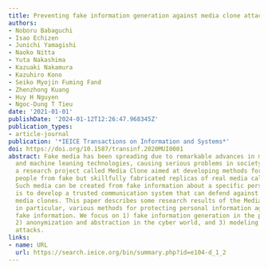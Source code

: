 ```yaml
---
title: Preventing fake information generation against media clone attacks
authors:
- Noboru Babaguchi
- Isao Echizen
- Junichi Yamagishi
- Naoko Nitta
- Yuta Nakashima
- Kazuaki Nakamura
- Kazuhiro Kono
- Seiko Myojin Fuming Fand
- Zhenzhong Kuang
- Huy H Nguyen
- Ngoc-Dung T Tieu
date: '2021-01-01'
publishDate: '2024-01-12T12:26:47.968345Z'
publication_types:
- article-journal
publication: '*IEICE Transactions on Information and Systems*'
doi: https://doi.org/10.1587/transinf.2020MUI0001
abstract: Fake media has been spreading due to remarkable advances in media processing
  and machine leaning technologies, causing serious problems in society. We are conducting
  a research project called Media Clone aimed at developing methods for protecting
  people from fake but skillfully fabricated replicas of real media called media clones.
  Such media can be created from fake information about a specific person. Our goal
  is to develop a trusted communication system that can defend against attacks of
  media clones. This paper describes some research results of the Media Clone project,
  in particular, various methods for protecting personal information against generating
  fake information. We focus on 1) fake information generation in the physical world,
  2) anonymization and abstraction in the cyber world, and 3) modeling of media clone
  attacks.
links:
- name: URL
  url: https://search.ieice.org/bin/summary.php?id=e104-d_1_2
---
```

